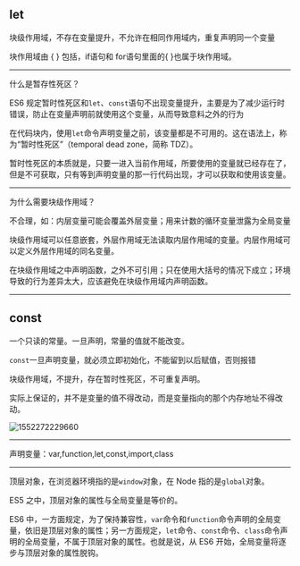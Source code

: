 ## let 

块级作用域，不存在变量提升，不允许在相同作用域内，重复声明同一个变量

块作用域由 { } 包括，if语句和 for语句里面的{ }也属于块作用域。

---

什么是暂存性死区？

ES6 规定暂时性死区和`let`、`const`语句不出现变量提升，主要是为了减少运行时错误，防止在变量声明前就使用这个变量，从而导致意料之外的行为

在代码块内，使用`let`命令声明变量之前，该变量都是不可用的。这在语法上，称为“暂时性死区”（temporal dead zone，简称 TDZ）。

暂时性死区的本质就是，只要一进入当前作用域，所要使用的变量就已经存在了，但是不可获取，只有等到声明变量的那一行代码出现，才可以获取和使用该变量。

---

为什么需要块级作用域？

不合理，如：内层变量可能会覆盖外层变量；用来计数的循环变量泄露为全局变量

块级作用域可以任意嵌套，外层作用域无法读取内层作用域的变量。内层作用域可以定义外层作用域的同名变量。

在块级作用域之中声明函数，之外不可引用；只在使用大括号的情况下成立；环境导致的行为差异太大，应该避免在块级作用域内声明函数。

---

## const

一个只读的常量。一旦声明，常量的值就不能改变。

`const`一旦声明变量，就必须立即初始化，不能留到以后赋值，否则报错

块级作用域，不提升，存在暂时性死区，不可重复声明。

实际上保证的，并不是变量的值不得改动，而是变量指向的那个内存地址不得改动。

![1552272229660](C:\Users\QY\AppData\Roaming\Typora\typora-user-images\1552272229660.png)

---

声明变量：var,function,let,const,import,class

---

顶层对象，在浏览器环境指的是`window`对象，在 Node 指的是`global`对象。

ES5 之中，顶层对象的属性与全局变量是等价的。

ES6 中，一方面规定，为了保持兼容性，`var`命令和`function`命令声明的全局变量，依旧是顶层对象的属性；另一方面规定，`let`命令、`const`命令、`class`命令声明的全局变量，不属于顶层对象的属性。也就是说，从 ES6 开始，全局变量将逐步与顶层对象的属性脱钩。